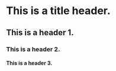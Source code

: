 # This is a title header.

## This is a header 1.

### This is a header 2.

#### This is a header 3.




